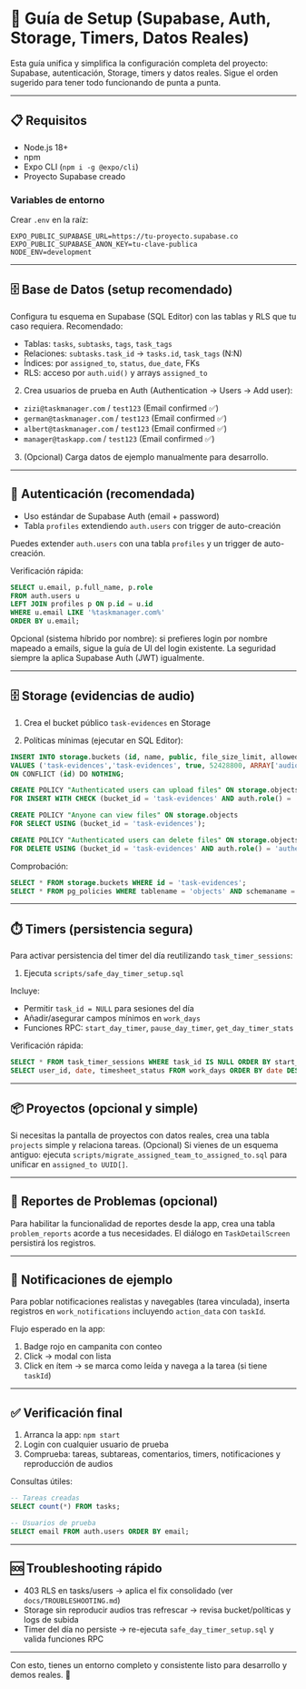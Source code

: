 # 🚀 Guía de Setup (Supabase, Auth, Storage, Timers, Datos Reales)

Esta guía unifica y simplifica la configuración completa del proyecto: Supabase, autenticación, Storage, timers y datos reales. Sigue el orden sugerido para tener todo funcionando de punta a punta.

---

## 📋 Requisitos

- Node.js 18+
- npm
- Expo CLI (`npm i -g @expo/cli`)
- Proyecto Supabase creado

### Variables de entorno

Crear `.env` en la raíz:

```env
EXPO_PUBLIC_SUPABASE_URL=https://tu-proyecto.supabase.co
EXPO_PUBLIC_SUPABASE_ANON_KEY=tu-clave-publica
NODE_ENV=development
```

---

## 🗄️ Base de Datos (setup recomendado)

Configura tu esquema en Supabase (SQL Editor) con las tablas y RLS que tu caso requiera. Recomendado:
- Tablas: `tasks`, `subtasks`, `tags`, `task_tags`
- Relaciones: `subtasks.task_id` → `tasks.id`, `task_tags` (N:N)
- Índices: por `assigned_to`, `status`, `due_date`, FKs
- RLS: acceso por `auth.uid()` y arrays `assigned_to`

2) Crea usuarios de prueba en Auth (Authentication → Users → Add user):

- `zizi@taskmanager.com` / `test123` (Email confirmed ✅)
- `german@taskmanager.com` / `test123` (Email confirmed ✅)
- `albert@taskmanager.com` / `test123` (Email confirmed ✅)
- `manager@taskapp.com` / `test123` (Email confirmed ✅)

3) (Opcional) Carga datos de ejemplo manualmente para desarrollo.

---

## 🔐 Autenticación (recomendada)

- Uso estándar de Supabase Auth (email + password)
- Tabla `profiles` extendiendo `auth.users` con trigger de auto-creación

Puedes extender `auth.users` con una tabla `profiles` y un trigger de auto-creación.

Verificación rápida:

```sql
SELECT u.email, p.full_name, p.role
FROM auth.users u
LEFT JOIN profiles p ON p.id = u.id
WHERE u.email LIKE '%taskmanager.com%'
ORDER BY u.email;
```

Opcional (sistema híbrido por nombre): si prefieres login por nombre mapeado a emails, sigue la guía de UI del login existente. La seguridad siempre la aplica Supabase Auth (JWT) igualmente.

---

## 🗄️ Storage (evidencias de audio)

1) Crea el bucket público `task-evidences` en Storage

2) Políticas mínimas (ejecutar en SQL Editor):

```sql
INSERT INTO storage.buckets (id, name, public, file_size_limit, allowed_mime_types)
VALUES ('task-evidences','task-evidences', true, 52428800, ARRAY['audio/m4a','audio/mp4','audio/wav','audio/mpeg'])
ON CONFLICT (id) DO NOTHING;

CREATE POLICY "Authenticated users can upload files" ON storage.objects
FOR INSERT WITH CHECK (bucket_id = 'task-evidences' AND auth.role() = 'authenticated');

CREATE POLICY "Anyone can view files" ON storage.objects
FOR SELECT USING (bucket_id = 'task-evidences');

CREATE POLICY "Authenticated users can delete files" ON storage.objects
FOR DELETE USING (bucket_id = 'task-evidences' AND auth.role() = 'authenticated');
```

Comprobación:

```sql
SELECT * FROM storage.buckets WHERE id = 'task-evidences';
SELECT * FROM pg_policies WHERE tablename = 'objects' AND schemaname = 'storage';
```

---

## ⏱️ Timers (persistencia segura)

Para activar persistencia del timer del día reutilizando `task_timer_sessions`:

1) Ejecuta `scripts/safe_day_timer_setup.sql`

Incluye:
- Permitir `task_id = NULL` para sesiones del día
- Añadir/asegurar campos mínimos en `work_days`
- Funciones RPC: `start_day_timer`, `pause_day_timer`, `get_day_timer_stats`

Verificación rápida:

```sql
SELECT * FROM task_timer_sessions WHERE task_id IS NULL ORDER BY start_time DESC;
SELECT user_id, date, timesheet_status FROM work_days ORDER BY date DESC;
```

---

## 📦 Proyectos (opcional y simple)

Si necesitas la pantalla de proyectos con datos reales, crea una tabla `projects` simple y relaciona tareas. 
(Opcional) Si vienes de un esquema antiguo: ejecuta `scripts/migrate_assigned_team_to_assigned_to.sql` para unificar en `assigned_to UUID[]`.

---

## 🧾 Reportes de Problemas (opcional)

Para habilitar la funcionalidad de reportes desde la app, crea una tabla `problem_reports` acorde a tus necesidades. El diálogo en `TaskDetailScreen` persistirá los registros.

---

## 🔔 Notificaciones de ejemplo

Para poblar notificaciones realistas y navegables (tarea vinculada), inserta registros en `work_notifications` incluyendo `action_data` con `taskId`.

Flujo esperado en la app:
1) Badge rojo en campanita con conteo
2) Click → modal con lista
3) Click en ítem → se marca como leída y navega a la tarea (si tiene `taskId`)

---

## ✅ Verificación final

1) Arranca la app: `npm start`
2) Login con cualquier usuario de prueba
3) Comprueba: tareas, subtareas, comentarios, timers, notificaciones y reproducción de audios

Consultas útiles:

```sql
-- Tareas creadas
SELECT count(*) FROM tasks;

-- Usuarios de prueba
SELECT email FROM auth.users ORDER BY email;
```

---

## 🆘 Troubleshooting rápido

- 403 RLS en tasks/users → aplica el fix consolidado (ver `docs/TROUBLESHOOTING.md`)
- Storage sin reproducir audios tras refrescar → revisa bucket/políticas y logs de subida
- Timer del día no persiste → re-ejecuta `safe_day_timer_setup.sql` y valida funciones RPC

---

Con esto, tienes un entorno completo y consistente listo para desarrollo y demos reales. 💪

